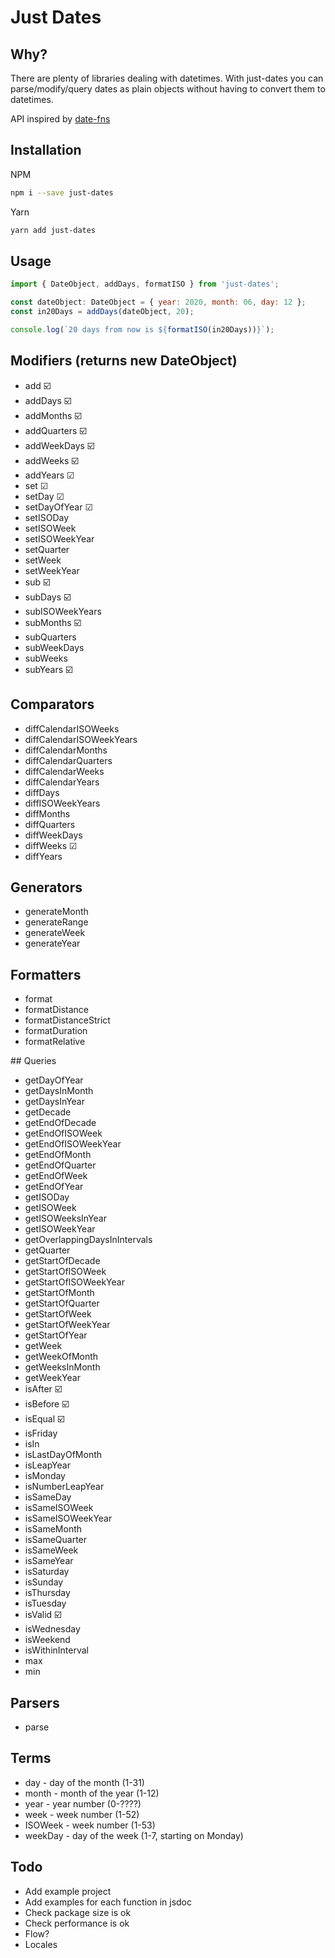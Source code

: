 # Just Dates

## Why?

There are plenty of libraries dealing with datetimes. With just-dates you can parse/modify/query dates as plain objects without having to convert them to datetimes.

API inspired by [date-fns](https://date-fns.org/)

## Installation

NPM
```bash
npm i --save just-dates
```
Yarn
```bash
yarn add just-dates
```

## Usage

```js
import { DateObject, addDays, formatISO } from 'just-dates';

const dateObject: DateObject = { year: 2020, month: 06, day: 12 };
const in20Days = addDays(dateObject, 20);

console.log(`20 days from now is ${formatISO(in20Days))}`);
```

## Modifiers (returns new DateObject)
* add ☑️
* addDays ☑️
* addMonths ☑️
* addQuarters ☑️
* addWeekDays ☑️
* addWeeks ☑️
* addYears ☑
* set ☑
* setDay ☑
* setDayOfYear ☑
* setISODay
* setISOWeek
* setISOWeekYear
* setQuarter
* setWeek
* setWeekYear
* sub ☑️
* subDays ☑️
* subISOWeekYears
* subMonths ☑️
* subQuarters
* subWeekDays
* subWeeks
* subYears ☑️

## Comparators
* diffCalendarISOWeeks
* diffCalendarISOWeekYears
* diffCalendarMonths
* diffCalendarQuarters
* diffCalendarWeeks
* diffCalendarYears
* diffDays
* diffISOWeekYears
* diffMonths
* diffQuarters
* diffWeekDays
* diffWeeks ☑
* diffYears

## Generators
* generateMonth
* generateRange
* generateWeek
* generateYear

## Formatters
* format
* formatDistance
* formatDistanceStrict
* formatDuration
* formatRelative

## Queries
* getDayOfYear
* getDaysInMonth
* getDaysInYear
* getDecade
* getEndOfDecade
* getEndOfISOWeek
* getEndOfISOWeekYear
* getEndOfMonth
* getEndOfQuarter
* getEndOfWeek
* getEndOfYear
* getISODay
* getISOWeek
* getISOWeeksInYear
* getISOWeekYear
* getOverlappingDaysInIntervals
* getQuarter
* getStartOfDecade
* getStartOfISOWeek
* getStartOfISOWeekYear
* getStartOfMonth
* getStartOfQuarter
* getStartOfWeek
* getStartOfWeekYear
* getStartOfYear
* getWeek
* getWeekOfMonth
* getWeeksInMonth
* getWeekYear
* isAfter ☑️
* isBefore ☑️
* isEqual ☑️
* isFriday
* isIn
* isLastDayOfMonth
* isLeapYear
* isMonday
* isNumberLeapYear
* isSameDay
* isSameISOWeek
* isSameISOWeekYear
* isSameMonth
* isSameQuarter
* isSameWeek
* isSameYear
* isSaturday
* isSunday
* isThursday
* isTuesday
* isValid ☑️
* isWednesday
* isWeekend
* isWithinInterval
* max
* min

## Parsers
* parse

## Terms
* day - day of the month (1-31)
* month - month of the year (1-12)
* year - year number (0-????)
* week - week number (1-52)
* ISOWeek - week number (1-53)
* weekDay - day of the week (1-7, starting on Monday)

## Todo
* Add example project
* Add examples for each function in jsdoc
* Check package size is ok
* Check performance is ok
* Flow?
* Locales
